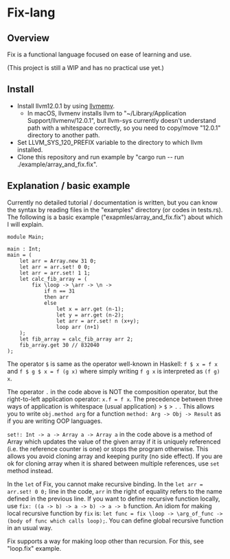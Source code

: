 Fix-lang
====

## Overview

Fix is a functional language focused on ease of learning and use.

(This project is still a WIP and has no practical use yet.)

## Install

- Install llvm12.0.1 by using [llvmemv](https://crates.io/crates/llvmenv).
    - In macOS, llvmenv installs llvm to "~/Library/Application Support/llvmenv/12.0.1", but llvm-sys currently doesn't understand path with a whitespace correctly, so you need to copy/move "12.0.1" directory to another path.
- Set LLVM_SYS_120_PREFIX variable to the directory to which llvm installed.
- Clone this repository and run example by "cargo run -- run ./example/array_and_fix.fix".

## Explanation / basic example

Currently no detailed tutorial / documentation is written, but you can know the syntax by reading files in the "examples" directory (or codes in tests.rs). The following is a basic example ("exapmles/array_and_fix.fix") about which I will explain.

```
module Main;

main : Int;
main = (
    let arr = Array.new 31 0;
    let arr = arr.set! 0 0;
    let arr = arr.set! 1 1;
    let calc_fib_array = (
        fix \loop -> \arr -> \n -> 
            if n == 31 
            then arr 
            else
                let x = arr.get (n-1);
                let y = arr.get (n-2);
                let arr = arr.set! n (x+y);
                loop arr (n+1)
    );
    let fib_array = calc_fib_array arr 2;
    fib_array.get 30 // 832040
);
```

The operator `$` is same as the operator well-known in Haskell: `f $ x = f x` and `f $ g $ x = f (g x)` where simply writing `f g x` is interpreted as `(f g) x`.

The operator `.` in the code above is NOT the composition operator, but the right-to-left application operator: `x.f = f x`. The precedence between three ways of application is whitespace (usual application) > `$` > `.` . This allows you to write `obj.method arg` for a function `method: Arg -> Obj -> Result` as if you are writing OOP languages.

`set!: Int -> a -> Array a -> Array a` in the code above is a method of Array which updates the value of the given array if it is uniquely referenced (i.e. the reference counter is one) or stops the program otherwise. This allows you avoid cloning array and keeping purity (no side effect). If you are ok for cloning array when it is shared between multiple references, use `set` method instead.

In the `let` of Fix, you cannot make recursive binding. In the `let arr = arr.set! 0 0;` line in the code, `arr` in the right of equality refers to the name defined in the previous line. If you want to define recursive function locally, use `fix: ((a -> b) -> a -> b) -> a -> b` function. An idiom for making local recursive function by `fix` is: `let func = fix \loop -> \arg_of_func -> (body of func which calls loop);`. You can define global recursive function in an usual way.

Fix supports a way for making loop other than recursion. For this, see "loop.fix" example.